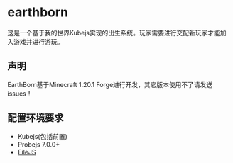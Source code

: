 # earthborn
这是一个基于我的世界Kubejs实现的出生系统。玩家需要进行交配新玩家才能加入游戏并进行游玩。
## 声明
EarthBorn基于Minecraft 1.20.1 Forge进行开发，其它版本使用不了请发送issues！

## 配置环境要求
* Kubejs(包括前置)
* Probejs 7.0.0+
* [FileJS](https://modrinth.com/mod/filesjs)